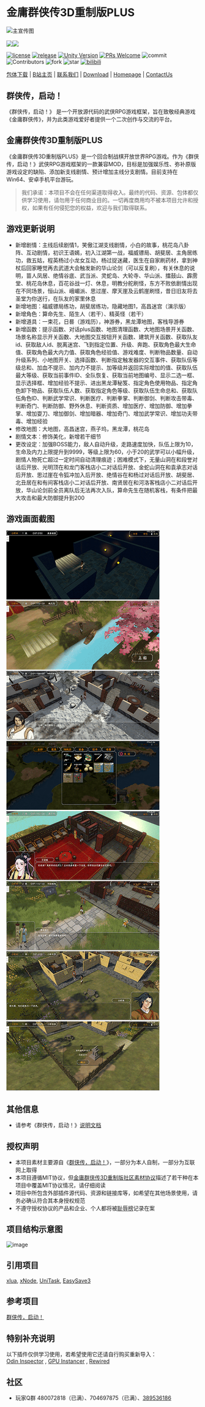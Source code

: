 # 金庸群侠传3D重制版PLUS

![主宣传图](https://user-images.githubusercontent.com/7448857/192084760-017f3789-81ff-4a67-81bf-8d8c4df1cac5.png)

<p><a href="https://store.steampowered.com/app/2098790/"><img src="https://user-images.githubusercontent.com/7448857/205875106-ba52fc19-f92a-47ff-b0d6-c5e451b8bdd2.png" align="center" height="96"></a><a href="https://www.taptap.cn/app/246004"><img src="https://user-images.githubusercontent.com/7448857/205873000-824a0855-bb62-4cbd-a187-c2f51f343c7d.png" align="center" height="96"></a></p>


[![license](https://img.shields.io/badge/license-%E9%87%91%E7%BE%A43D%E9%87%8D%E5%88%B6%E7%89%88%E7%A4%BE%E5%8C%BA%E5%8D%8F%E8%AE%AE-blue)](https://github.com/jynew/jynew/blob/main/LICENSE)
[![release](https://img.shields.io/badge/release-20221017-brightgreen)](https://github.com/citydream163/jynew/releases/tag/20221017)
[![Unity Version](https://img.shields.io/badge/unity-2020.3.32.f1c1-blue)](https://unity.cn/releases/lts/2020) 
[![PRs Welcome](https://img.shields.io/badge/PRs-welcome-blue.svg)](https://github.com/jynew/jynew/pulls) 
![commit](https://img.shields.io/github/last-commit/jynew/jynew)<br>
![Contributors](https://img.shields.io/github/contributors-anon/jynew/jynew) 
![fork](https://img.shields.io/github/forks/jynew/jynew?style=social)
![star](https://img.shields.io/github/stars/jynew/jynew?style=social)
[![bilibili](https://img.shields.io/badge/videos-bilibili-pink)](https://space.bilibili.com/337537999) 

[包体下载](https://steamcommunity.com/sharedfiles/filedetails/?id=2865676700) | [B站主页](https://space.bilibili.com/337537999) | [联系我们](mailto://citydream@163.com) | [Download](https://steamcommunity.com/sharedfiles/filedetails/?id=2865676700) | [Homepage](https://github.com/citydream163/jynew/tree/PLUS) | [ContactUs](mailto://citydream@163.com)

## 群侠传，启动！

《群侠传，启动！》 是一个开放源代码的武侠RPG游戏框架，旨在致敬经典游戏《金庸群侠传》，并为此类游戏爱好者提供一个二次创作与交流的平台。

## 金庸群侠传3D重制版PLUS

《金庸群侠传3D重制版PLUS》是一个回合制战棋开放世界RPG游戏。作为《群侠传，启动！》武侠RPG游戏框架的一款兼容MOD，目标是加强娱乐性、弥补原版游戏设定的缺陷、添加新支线剧情、预计增加主线分支剧情。目前支持在Win64、安卓手机平台游玩。

> 我们承诺：本项目不会在任何渠道取得收入。最终的代码、资源、包体都仅供学习使用，请勿用于任何商业目的。一切再度商用均不被本项目允许和授权，如果有任何侵犯您的权益，欢迎与我们取得联系。
> 

## 游戏更新说明

* 新增剧情：主线后续剧情1，笑傲江湖支线剧情，小白的故事，桃花岛八卦阵、互动剧情，初识王语嫣，初入江湖第一战，福威镖局、胡斐居、主角居练功，救五姑，程英杨过小龙女互动，杨过捉迷藏，医生在自家刷药材，拿到神杖后回家睡觉再去武道大会触发新的华山论剑（可以反复刷），有关休息的说明，苗人凤居、绝情谷底、武当派、灵蛇岛、大轮寺、华山派、擂鼓山、霹雳堂、桃花岛休息，百花谷战一灯、休息，明教分舵刷怪，东方不败依剧情出现在不同场景，恒山派、峨嵋派、思过崖、摩天崖及云鹤崖刷怪，昔日旧友将去圣堂为你送行，在队友的家里休息
* 新增地图：福威镖局练功，胡斐居练功，隐藏地图1，高昌迷宫（演示版）
* 新增角色：算命先生、陌生人（若干）、精英怪（若干）
* 新增道具：一束花，日晷（游戏历），神游券，黑龙潭地图，客栈导游券
* 新增函数：提示函数、对话plus函数、地图清理函数、大地图场景开关函数、场景名称显示开关函数、大地图交互按钮开关函数、建筑开关函数、获取队友id、获取敌人id、脱离迷宫、飞到指定位置、升级、奔跑、获取角色最大生命值、获取角色最大内力值、获取角色经验值、游戏难度、判断物品数量、自动升级系列、小地图开关、选择函数、判断指定触发器的交互事件、获取队伍等级总和、加血不提示、加内力不提示、加等级并返回实际增加的值、获取队伍最大等级、获取当前事件ID、全队恢复、获取当前地图编号、显示二选一框、显示选择框、增加经验不提示、进出黑龙潭秘笈、指定角色使用物品、指定角色卸下物品、获取队伍人数、获取指定角色等级、获取队伍生命总和、获取队伍角色ID、判断武学常识、判断医疗、判断拳掌、判断御剑、判断攻击带毒、判断奇门、判断防御、野外休息、判断资质、增加医疗、增加防御、增加拳掌、增加耍刀、增加御剑、增加暗器、增加奇门、增加武学常识、增加功夫带毒、增加经验
* 修改地图：大地图，高昌迷宫，燕子坞，黑龙潭，桃花岛
* 剧情文本：修饰美化，新增若干细节
* 更改设定：加强BOSS能力，敌人自动升级，走路速度加快，队伍上限为10，生命及内力上限提升到9999，等级上限为60，小于20的武学可以小幅升级，剧情人物死亡超过一定时间自动清理痕迹；困难模式下，无量山洞在和段誉对话后开放、光明顶在和龙门客栈店小二对话后开放、金蛇山洞在和袁承志对话后开放、思过崖在令狐冲加入后开放、绝情谷在和杨过对话后开放、胡斐居、北丑居在和有间客栈店小二对话后开放、南贤居在和河洛客栈店小二对话后开放，华山论剑前全员离队后无法再次入队，算命先生在随机客栈，有条件把最大攻击和最大防御提升到200

## 游戏画面截图

![1](https://github.com/citydream163/jynew/blob/PLUS/images/1.png "高昌迷宫")
![2](https://github.com/citydream163/jynew/blob/PLUS/images/2.png "桃花岛")
![3](https://github.com/citydream163/jynew/blob/PLUS/images/3.png "胡斐居练功")
![4](https://github.com/citydream163/jynew/blob/PLUS/images/4.png "新增道具一览")
![5](https://github.com/citydream163/jynew/blob/PLUS/images/5.png "初识王语嫣")
![6](https://github.com/citydream163/jynew/blob/PLUS/images/6.png "算命先生")
![7](https://github.com/citydream163/jynew/blob/PLUS/images/7.png "主角居练功")
![8](https://github.com/citydream163/jynew/blob/PLUS/images/8.png "日晷")

## 其他信息

- 请参考《群侠传，启动！》[说明文档](https://github.com/jynew/jynew/blob/main/README.md)

## 授权声明

* 本项目素材主要源自《[群侠传，启动！](https://github.com/jynew/jynew)》，一部分为本人自制，一部分为互联网上取得
* 本项目遵循MIT协议，但[金庸群侠传3D重制版社区素材协议](https://github.com/jynew/jynew/tree/main/COMMUNITY_LICENSE_FOR_JYX2)描述了若干种在本项目中覆盖MIT协议情况，请仔细阅读
* 项目中所包含外部插件源代码、资源和链接库等，如希望在其他场景使用，请务必确认符合其本身授权规范
* 不遵守授权协议的产品和企业、个人都将被[耻辱榜](https://github.com/jynew/jynew/wiki/%E8%80%BB%E8%BE%B1%E6%A6%9C)记录在案

## 项目结构示意图

![image](https://user-images.githubusercontent.com/7448857/118384406-5b3bc680-b638-11eb-9186-8888b90bcc35.png)


## 引用项目

[xlua](https://github.com/Tencent/xLua), [xNode](https://github.com/Siccity/xNode), [UniTask](https://github.com/Cysharp/UniTask), [EasySave3](https://docs.moodkie.com/product/easy-save-3/)

## 参考项目

[群侠传，启动！](https://github.com/jynew/jynew)

## 特别补充说明
以下插件仅供学习使用，若希望使用它还请自行购买重新导入：<br>
[Odin Inspector](https://assetstore.unity.com/packages/tools/utilities/odin-inspector-and-serializer-89041)
, [GPU Instancer](https://assetstore.unity.com/packages/tools/utilities/gpu-instancer-117566)
, [Rewired](https://assetstore.unity.com/packages/tools/utilities/rewired-21676)

## 社区

* 玩家Q群 480072818（已满）、704697875（已满）、[389536186](https://qm.qq.com/cgi-bin/qm/qr?k=qMtbfhrgiaiGpfC5gfEVaonJ84t7pPP6&jump_from=webapi&authKey=M0DVFsFy1p9STYz9OL959moJ7wxFDixd9Q1bemytWcu91aW+qyS+ofOJkPuHcys4 "点击链接加入群聊【群侠传，启动】玩家群")


